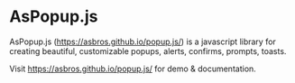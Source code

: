 # AsPopup.js
AsPopup.js (https://asbros.github.io/popup.js/) is a javascript library for creating beautiful, customizable popups, alerts, confirms, prompts, toasts.

Visit https://asbros.github.io/popup.js/ for demo & documentation.
